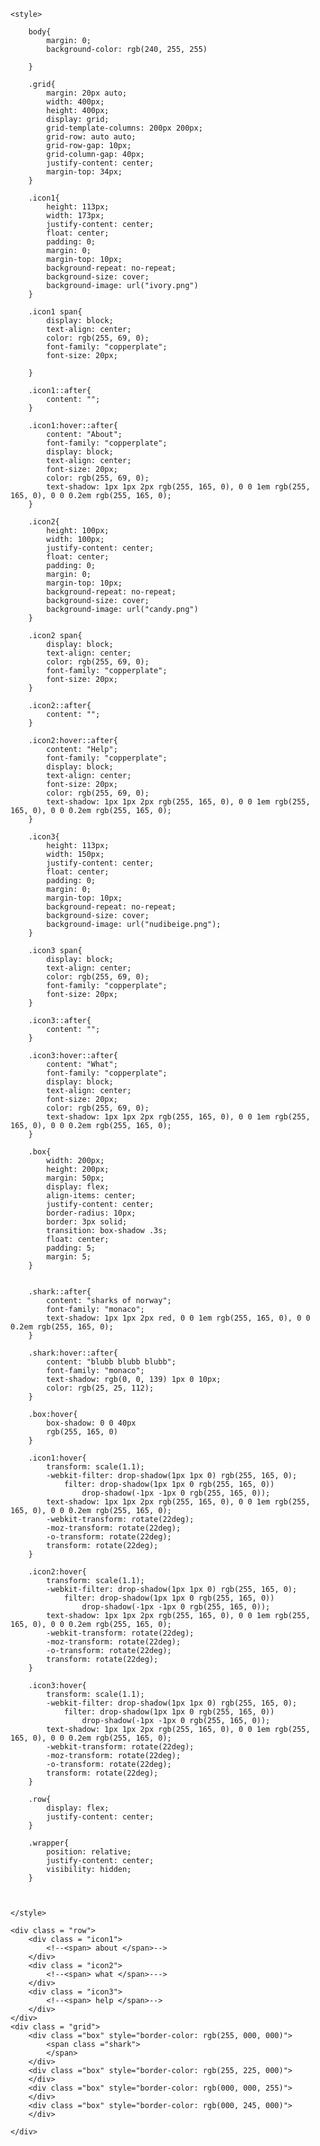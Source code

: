 <html>
	
	<style>
		
		body{
			margin: 0;
			background-color: rgb(240, 255, 255)

		}

		.grid{
			margin: 20px auto;
			width: 400px;
			height: 400px;
			display: grid;
			grid-template-columns: 200px 200px;
			grid-row: auto auto;
			grid-row-gap: 10px;
			grid-column-gap: 40px;
			justify-content: center;
			margin-top: 34px; 
		}

		.icon1{
			height: 113px;
			width: 173px;
			justify-content: center;
			float: center;
			padding: 0;
			margin: 0;
			margin-top: 10px;
			background-repeat: no-repeat;
			background-size: cover;
			background-image: url("ivory.png")
		}

		.icon1 span{
			display: block;
			text-align: center;
			color: rgb(255, 69, 0);
			font-family: "copperplate";
			font-size: 20px;
	
		}

		.icon1::after{
			content: "";
		}

		.icon1:hover::after{
			content: "About";
			font-family: "copperplate";
			display: block;
			text-align: center;
			font-size: 20px;
			color: rgb(255, 69, 0);
			text-shadow: 1px 1px 2px rgb(255, 165, 0), 0 0 1em rgb(255, 165, 0), 0 0 0.2em rgb(255, 165, 0);
		}

		.icon2{
			height: 100px;
			width: 100px;
			justify-content: center;
			float: center;
			padding: 0;
			margin: 0;
			margin-top: 10px;
			background-repeat: no-repeat;
			background-size: cover;
			background-image: url("candy.png")
		}

		.icon2 span{
			display: block;
			text-align: center;
			color: rgb(255, 69, 0);
			font-family: "copperplate";
			font-size: 20px;
		}

		.icon2::after{
			content: "";
		}

		.icon2:hover::after{
			content: "Help";
			font-family: "copperplate";
			display: block;
			text-align: center;
			font-size: 20px;
			color: rgb(255, 69, 0);
			text-shadow: 1px 1px 2px rgb(255, 165, 0), 0 0 1em rgb(255, 165, 0), 0 0 0.2em rgb(255, 165, 0);
		}

		.icon3{
			height: 113px;
			width: 150px;
			justify-content: center;
			float: center;
			padding: 0;
			margin: 0;
			margin-top: 10px;
			background-repeat: no-repeat;
			background-size: cover;
			background-image: url("nudibeige.png");
		}

		.icon3 span{
			display: block;
			text-align: center;
			color: rgb(255, 69, 0);
			font-family: "copperplate";
			font-size: 20px;
		}

		.icon3::after{
			content: "";
		}

		.icon3:hover::after{
			content: "What";
			font-family: "copperplate";
			display: block;
			text-align: center;
			font-size: 20px;
			color: rgb(255, 69, 0);
			text-shadow: 1px 1px 2px rgb(255, 165, 0), 0 0 1em rgb(255, 165, 0), 0 0 0.2em rgb(255, 165, 0);
		}

		.box{
			width: 200px;
			height: 200px;
			margin: 50px;
			display: flex;
			align-items: center;
			justify-content: center;
			border-radius: 10px;
			border: 3px solid;
			transition: box-shadow .3s;
			float: center;
			padding: 5;
			margin: 5;
		}


		.shark::after{
			content: "sharks of norway";
			font-family: "monaco";
			text-shadow: 1px 1px 2px red, 0 0 1em rgb(255, 165, 0), 0 0 0.2em rgb(255, 165, 0);
		}

		.shark:hover::after{
			content: "blubb blubb blubb";
			font-family: "monaco";
			text-shadow: rgb(0, 0, 139) 1px 0 10px;
			color: rgb(25, 25, 112);
		}
		
		.box:hover{
			box-shadow: 0 0 40px
			rgb(255, 165, 0)
		}

		.icon1:hover{
			transform: scale(1.1);
			-webkit-filter: drop-shadow(1px 1px 0) rgb(255, 165, 0);
				filter: drop-shadow(1px 1px 0 rgb(255, 165, 0)) 
					drop-shadow(-1px -1px 0 rgb(255, 165, 0));
			text-shadow: 1px 1px 2px rgb(255, 165, 0), 0 0 1em rgb(255, 165, 0), 0 0 0.2em rgb(255, 165, 0);
			-webkit-transform: rotate(22deg);
			-moz-transform: rotate(22deg);
			-o-transform: rotate(22deg);
			transform: rotate(22deg);	
		}

		.icon2:hover{
			transform: scale(1.1);
			-webkit-filter: drop-shadow(1px 1px 0) rgb(255, 165, 0);
				filter: drop-shadow(1px 1px 0 rgb(255, 165, 0)) 
					drop-shadow(-1px -1px 0 rgb(255, 165, 0));
			text-shadow: 1px 1px 2px rgb(255, 165, 0), 0 0 1em rgb(255, 165, 0), 0 0 0.2em rgb(255, 165, 0);
			-webkit-transform: rotate(22deg);
			-moz-transform: rotate(22deg);
			-o-transform: rotate(22deg);
			transform: rotate(22deg);	
		}

		.icon3:hover{
			transform: scale(1.1);
			-webkit-filter: drop-shadow(1px 1px 0) rgb(255, 165, 0);
				filter: drop-shadow(1px 1px 0 rgb(255, 165, 0)) 
					drop-shadow(-1px -1px 0 rgb(255, 165, 0));
			text-shadow: 1px 1px 2px rgb(255, 165, 0), 0 0 1em rgb(255, 165, 0), 0 0 0.2em rgb(255, 165, 0);
			-webkit-transform: rotate(22deg);
			-moz-transform: rotate(22deg);
			-o-transform: rotate(22deg);
			transform: rotate(22deg);	
		}

		.row{
			display: flex;
			justify-content: center;
		}

		.wrapper{
			position: relative;
			justify-content: center;
			visibility: hidden;
		}

		

	</style>

	<div class = "row">
		<div class = "icon1">
			<!--<span> about </span>-->
		</div>
		<div class = "icon2">
			<!--<span> what </span>--->
		</div>
		<div class = "icon3">
			<!--<span> help </span>-->
		</div>
	</div>
	<div class = "grid">
		<div class ="box" style="border-color: rgb(255, 000, 000)">
			<span class ="shark">
			</span>
		</div>
		<div class ="box" style="border-color: rgb(255, 225, 000)">
		</div>
		<div class ="box" style="border-color: rgb(000, 000, 255)">
		</div>
		<div class ="box" style="border-color: rgb(000, 245, 000)">
		</div>
		
	</div>
	

</html>
